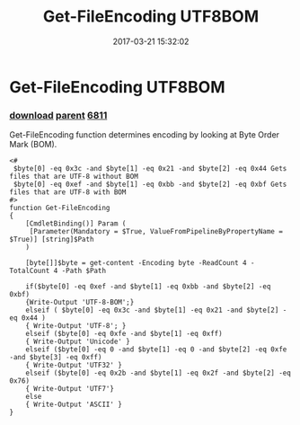 ﻿---
pid:            6810
parent:         2059
children:       6811
poster:         Robert
title:          Get-FileEncoding UTF8BOM
date:           2017-03-21 15:32:02
description:    Get-FileEncoding function determines encoding by looking at Byte Order Mark (BOM).
format:         posh
---

# Get-FileEncoding UTF8BOM

### [download](6810.ps1) [parent](2059.md) [6811](6811.md)

Get-FileEncoding function determines encoding by looking at Byte Order Mark (BOM).

```posh
<#
 $byte[0] -eq 0x3c -and $byte[1] -eq 0x21 -and $byte[2] -eq 0x44 Gets files that are UTF-8 without BOM
 $byte[0] -eq 0xef -and $byte[1] -eq 0xbb -and $byte[2] -eq 0xbf Gets files that are UTF-8 with BOM
#>
function Get-FileEncoding
{
    [CmdletBinding()] Param (
     [Parameter(Mandatory = $True, ValueFromPipelineByPropertyName = $True)] [string]$Path
    )

    [byte[]]$byte = get-content -Encoding byte -ReadCount 4 -TotalCount 4 -Path $Path

    if($byte[0] -eq 0xef -and $byte[1] -eq 0xbb -and $byte[2] -eq 0xbf)
    {Write-Output 'UTF-8-BOM';}
    elseif ( $byte[0] -eq 0x3c -and $byte[1] -eq 0x21 -and $byte[2] -eq 0x44 )
    { Write-Output 'UTF-8'; }
    elseif ($byte[0] -eq 0xfe -and $byte[1] -eq 0xff)
    { Write-Output 'Unicode' }
    elseif ($byte[0] -eq 0 -and $byte[1] -eq 0 -and $byte[2] -eq 0xfe -and $byte[3] -eq 0xff)
    { Write-Output 'UTF32' }
    elseif ($byte[0] -eq 0x2b -and $byte[1] -eq 0x2f -and $byte[2] -eq 0x76)
    { Write-Output 'UTF7'}
    else
    { Write-Output 'ASCII' }
}
```
